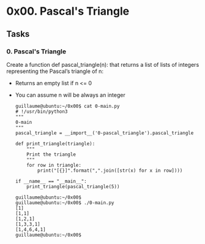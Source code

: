 # 0x00. Pascal's Triangle

## Tasks

### 0. Pascal's Triangle

Create a function def pascal_triangle(n): that returns a list of lists of integers representing the Pascal’s triangle of n:

- Returns an empty list if n <= 0
- You can assume n will be always an integer


      guillaume@ubuntu:~/0x00$ cat 0-main.py
      # !/usr/bin/python3
      """
      0-main
      """
      pascal_triangle = __import__('0-pascal_triangle').pascal_triangle

      def print_triangle(triangle):
          """
          Print the triangle
          """
          for row in triangle:
              print("[{}]".format(",".join([str(x) for x in row])))

      if __name__ == "__main__":
          print_triangle(pascal_triangle(5))

      guillaume@ubuntu:~/0x00$
      guillaume@ubuntu:~/0x00$ ./0-main.py
      [1]
      [1,1]
      [1,2,1]
      [1,3,3,1]
      [1,4,6,4,1]
      guillaume@ubuntu:~/0x00$
